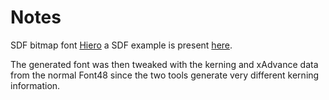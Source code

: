 # Notes

SDF bitmap font [Hiero](https://github.com/libgdx/libgdx/wiki/Hiero) a SDF example is present [here](https://github.com/libgdx/libgdx/wiki/Distance-field-fonts).

The generated font was then tweaked with the kerning and xAdvance data from the normal Font48 since the two tools generate very different kerning information.